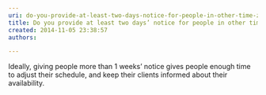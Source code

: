 ```yaml
---
uri: do-you-provide-at-least-two-days-notice-for-people-in-other-time-zones
title: Do you provide at least two days’ notice for people in other time zones?
created: 2014-11-05 23:38:57
authors:

---
```





<span class='intro'> Ideally, giving people more than 1 weeks’ notice gives people enough time to adjust their schedule, and keep their clients informed about their availability.​<br> </span>




